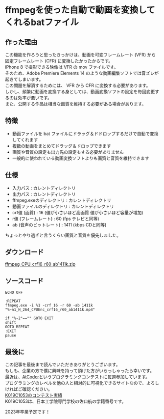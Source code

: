 # ffmpegを使った自動で動画を変換してくれるbatファイル

## 作った理由

この機能を作ろうと思ったきっかけは、動画を可変フレームレート (VFR) から固定フレームレート (CFR) に変換したかったからです。  
iPhone 8 で撮影できる映像は VFR の mov ファイルです。  
そのため、Adobe Premiere Elements 14 のような動画編集ソフトでは音ズレが起きてしまいます。  
この問題を解消するためには、 VFR から CFR に変換する必要があります。  
しかし、頻繁に動画を変換する身としては、動画変換ソフトの設定を毎回変更するのは効率が悪いです。  
また、公開する作品は相当な画質を維持する必要がある場合があります。  

## 特徴

* 動画ファイルを bat ファイルにドラッグ＆ドドロップするだけで自動で変換してくれます
* 複数の動画をまとめてドラッグ＆ドロップできます
* 画質や音質の設定も出力先の設定もする必要がありません
* 一般的に使われている動画変換ソフトよりも画質と音質を維持できます

## 仕様

* 入力パス : カレントディレクトリ
* 出力パス : カレントディレクトリ
* ffmpeg.exeのディレクトリ : カレントディレクトリ
* 動画ファイルのディレクトリ : カレントディレクトリ
* crf値 (画質) : 16 (値が小さいほど高画質 値が小さいほど容量が増加)
* r値 (フレームレート) : 60 (fps テレビと同等)
* ab (音声のビットレート) : 1411 (kbps CDと同等)

ちょっとやり過ぎと言うくらい画質と音質を優先しました。  

## ダウンロード

[ffmpeg_CPU_crf16_r60_ab1411k.zip](https://github.com/SaguchiWataru/ffmpeg_vfr_to_cfr/sources/ffmpeg_CPU_crf16_r60_ab1411k.zip)  

## ソースコード

```ffmpeg CPU crf16 r60 ab1411k.bat
ECHO OFF
 
:REPEAT
ffmpeg.exe -i %1 -crf 16 -r 60 -ab 1411k "%~n1_H_264_CPUEnc_crf16_r60_ab1411k.mp4"

if "%~2"=="" GOTO EXIT
shift
GOTO REPEAT
:EXIT
pause
```

## 最後に

この記事を最後まで読んでいただきありがとうございます。  
もしも、企業の方で僕に興味を持って頂けた方がいらっしゃったら幸いです。  
最近は、[AtCoder](https://atcoder.jp/users/K019C1053)というプログラミングコンテストに毎週参加しています。  
プログラミングのレベルを他の人と相対的に可視化できるサイトなので、よろしければご確認ください。  
[K019C1053のコンテスト実績](https://atcoder.jp/users/K019C1053)  
K019C1053は、日本工学院専門学校の佐口航の学籍番号です。  

2023年卒業予定です！  
